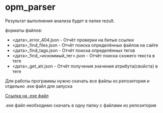# opm_parser

<p>Результат выполнения анализа будет в папке rezult.</p>
<p>форматы файлов:</p>
<ul>
  <li><дата>_error_404.json - Отчёт проверки на битые ссылки</li>
  <li><дата>_find_files.json - Отчёт поиска определённых файлов на сайте</li>
  <li><дата>_find_tags.json - Отчёт поиска определённых тегов</li>
  <li><дата>_find_<искоммый_тег>.json - Отчёт поиска схожего текста в теге</li>
  <li><дата>_get_atr.json - Отчёт получения значения атрибута(свойста) в теге</li>
</ul>
<p>Для работы программы нужно скачать все файлы из репозитория и отдельно .exe файл для запуска</p>
<p>
  <a href="https://drive.google.com/file/d/1L_X2bSuzErXhzSKLXNRUtWLYzscdaNXC/view?usp=drive_link">Ссылка на .exe файл</a>
</p>
<p>.exe файл необходимо скачать в одну папку с файлами из репозитория</p>
  
